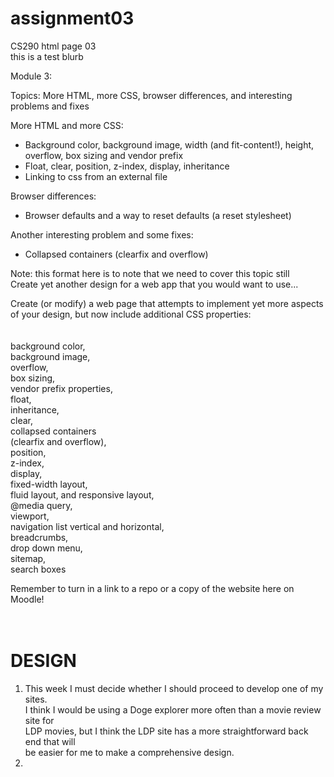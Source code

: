 # assignment03
CS290 html page 03  
this is a test blurb  

Module 3:  

Topics: More HTML, more CSS, browser differences, and interesting problems and fixes  

More HTML and more CSS:  
  - Background color, background image, width (and fit-content!), height, overflow, box sizing and vendor prefix  
  - Float, clear, position, z-index, display, inheritance  
  - Linking to css from an external file  

Browser differences:  
  - Browser defaults and a way to reset defaults (a reset stylesheet)  

Another interesting problem and some fixes:  
  - Collapsed containers (clearfix and overflow)  


Note: this format here is to note that we need to cover this topic still  
Create yet another design for a web app that you would want to use...  

Create (or modify) a web page that attempts to implement yet more aspects of your design, 
but now include additional CSS properties:  
<br>
<br>
background color,  
background image,  
overflow,  
box sizing,  
vendor prefix properties,  
float,  
inheritance,  
clear,  
collapsed containers  
(clearfix and overflow),  
position,  
z-index,  
display,  
fixed-width layout,  
fluid layout, and responsive layout,  
@media query,  
viewport,  
navigation list vertical and horizontal,  
breadcrumbs,  
drop down menu,  
sitemap,  
search boxes  

Remember to turn in a link to a repo or a copy of the website here on Moodle!  
<br>
<br>

# DESIGN  

1. This week I must decide whether I should proceed to develop one of my sites.  
I think I would be using a Doge explorer more often than a movie review site for  
LDP movies, but I think the LDP site has a more straightforward back end that will  
be easier for me to make a comprehensive design.  
2. 